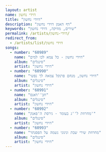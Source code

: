 ```yaml
---
layout: artist
name: דוידי נחשון
title: "דוידי נחשון"
description: "דף האמן דוידי נחשון"
keywords: "שירים, מוזיקה, דוידי נחשון"
permalink: /artists/דוידי-נחשון/
redirect_from:
  - /artists/list/דוידי נחשון
songs:
  - number: "60989"
    name: "דוידי נחשון - כל צמא לכו למים"
    album: "סינגלים"
    artist: "דוידי נחשון"
  - number: "60990"
    name: "דוידי נחשון, מנחם פרנקל צמאה לך נפשי"
    album: "סינגלים"
    artist: "דוידי נחשון"
  - number: "60991"
    name: "חב''דאנס"
    album: "סינגלים"
    artist: "דוידי נחשון"
  - number: "60992"
    name: "מחרוזת ל''ג בעומר - גירסת ה'פאנק'"
    album: "סינגלים"
    artist: "דוידי נחשון"
  - number: "60993"
    name: "מחרוזת שירי שבת וניגוני נשמה על הפסנתר"
    album: "סינגלים"
    artist: "דוידי נחשון"
---
```

